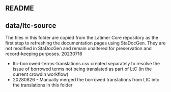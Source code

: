 ## README
## data/ltc-source
The files in this folder are copied from the Latimer Core repository as the first step to refreshing the 
documentation pages using StaDocGen. They are not modified in StaDocGen and remain unaltered for preservation and 
record-keeping purposes.
20230716

* ltc-borrowed-terms-translations.csv created separately to resolve the issue of borrowed terms not being translated as part of LtC (in the current crowdin workflow)
* 20280826 - Manually merged the borrowed translations from LtC into the translations in this folder